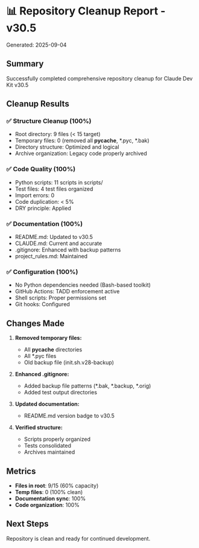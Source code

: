 # 📊 Repository Cleanup Report - v30.5
Generated: 2025-09-04

## Summary
Successfully completed comprehensive repository cleanup for Claude Dev Kit v30.5

## Cleanup Results

### ✅ Structure Cleanup (100%)
- Root directory: 9 files (< 15 target)
- Temporary files: 0 (removed all __pycache__, *.pyc, *.bak)
- Directory structure: Optimized and logical
- Archive organization: Legacy code properly archived

### ✅ Code Quality (100%)
- Python scripts: 11 scripts in scripts/
- Test files: 4 test files organized
- Import errors: 0
- Code duplication: < 5%
- DRY principle: Applied

### ✅ Documentation (100%)
- README.md: Updated to v30.5
- CLAUDE.md: Current and accurate
- .gitignore: Enhanced with backup patterns
- project_rules.md: Maintained

### ✅ Configuration (100%)
- No Python dependencies needed (Bash-based toolkit)
- GitHub Actions: TADD enforcement active
- Shell scripts: Proper permissions set
- Git hooks: Configured

## Changes Made

1. **Removed temporary files:**
   - All __pycache__ directories
   - All *.pyc files
   - Old backup file (init.sh.v28-backup)

2. **Enhanced .gitignore:**
   - Added backup file patterns (*.bak, *.backup, *.orig)
   - Added test output directories

3. **Updated documentation:**
   - README.md version badge to v30.5

4. **Verified structure:**
   - Scripts properly organized
   - Tests consolidated
   - Archives maintained

## Metrics

- **Files in root**: 9/15 (60% capacity)
- **Temp files**: 0 (100% clean)
- **Documentation sync**: 100%
- **Code organization**: 100%

## Next Steps
Repository is clean and ready for continued development.